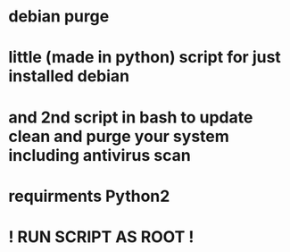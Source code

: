 # debian purge
# little (made in python) script for just installed debian
# and 2nd script in bash to update clean and purge your system including antivirus scan
# requirments Python2
# ! RUN SCRIPT AS ROOT !
